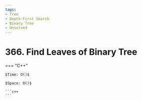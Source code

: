 ```yaml
---
tags:
- Tree
- Depth-First Search
- Binary Tree
- Unsolved
---
```



# 366. Find Leaves of Binary Tree

=== "C++"

    $Time: O()$

    $Space: O()$

    ```c++
    ```